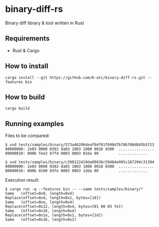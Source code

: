 binary-diff-rs
====

Binary diff library & tool written in Rust


Requirements
----
* Rust & Cargo


How to install
----
```shell
cargo install --git https://github.com/K-atc/binary-diff-rs.git --features bin
```


How to build
----
```shell
cargo build
```


Running examples
----
Files to be compared:
```
$ xxd tests/samples/binary/573a46286deaf9df81fb90d7b786708d845b5f23
00000000: 2e03 0000 0302 da03 1803 1800 0016 0300  ................
00000010: 000b fee3 b7fd 0003 0003 02da 00         .............

$ xxd tests/samples/binary/c298122410da09836c59484e995c287294c31394
00000000: 2e03 0000 0302 da03 1803 1800 0018 0300  ................
00000010: 000b 0100 03fe 0003 0003 1dda 00         .............
```


Execution result:
```
$ cargo run -q --features bin -- --same tests/samples/binary/*
Same   (offset=0x0, length=0xd)
Replace(offset=0xd, length=0x1, bytes=[18])
Same   (offset=0xe, length=0x4)
Replace(offset=0x12, length=0x4, bytes=[01 00 03 fe])
Same   (offset=0x16, length=0x4)
Replace(offset=0x1a, length=0x1, bytes=[1d])
Same   (offset=0x1b, length=0x2)
```